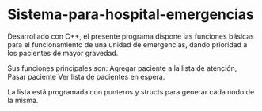# Sistema-para-hospital-emergencias

Desarrollado con C++, el presente programa dispone las funciones básicas para el funcionamiento de una unidad de emergencias, dando prioridad a los pacientes de mayor gravedad. 

Sus funciones principales son: 
Agregar paciente a la lista de atención, 
Pasar paciente 
Ver lista de pacientes en espera.

La lista está programada con punteros y structs para generar cada nodo de la misma.
